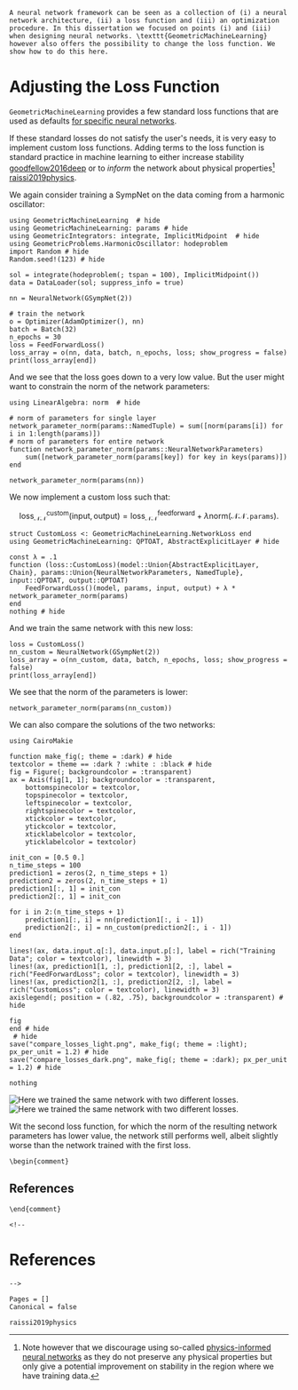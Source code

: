 ```@raw latex
A neural network framework can be seen as a collection of (i) a neural network architecture, (ii) a loss function and (iii) an optimization procedure. In this dissertation we focused on points (i) and (iii) when designing neural networks. \texttt{GeometricMachineLearning} however also offers the possibility to change the loss function. We show how to do this here.
```

# Adjusting the Loss Function

`GeometricMachineLearning` provides a few standard loss functions that are used as defaults [for specific neural networks](@ref "Different Neural Network Losses").

If these standard losses do not satisfy the user's needs, it is very easy to implement custom loss functions. Adding terms to the loss function is standard practice in machine learning to either increase stability [goodfellow2016deep](@cite) or to *inform* the network about physical properties[^1] [raissi2019physics](@cite).

[^1]: Note however that we discourage using so-called [physics-informed neural networks](@ref "A Note on Physics-Informed Neural Networks") as they do not preserve any physical properties but only give a potential improvement on stability in the region where we have training data.

We again consider training a SympNet on the data coming from a harmonic oscillator:

```@example change_loss
using GeometricMachineLearning  # hide
using GeometricMachineLearning: params # hide
using GeometricIntegrators: integrate, ImplicitMidpoint  # hide
using GeometricProblems.HarmonicOscillator: hodeproblem
import Random # hide
Random.seed!(123) # hide

sol = integrate(hodeproblem(; tspan = 100), ImplicitMidpoint()) 
data = DataLoader(sol; suppress_info = true)

nn = NeuralNetwork(GSympNet(2))

# train the network
o = Optimizer(AdamOptimizer(), nn)
batch = Batch(32)
n_epochs = 30
loss = FeedForwardLoss()
loss_array = o(nn, data, batch, n_epochs, loss; show_progress = false)
print(loss_array[end])
```

And we see that the loss goes down to a very low value. But the user might want to constrain the norm of the network parameters:

```@example change_loss
using LinearAlgebra: norm  # hide

# norm of parameters for single layer
network_parameter_norm(params::NamedTuple) = sum([norm(params[i]) for i in 1:length(params)])
# norm of parameters for entire network
function network_parameter_norm(params::NeuralNetworkParameters)
    sum([network_parameter_norm(params[key]) for key in keys(params)])
end

network_parameter_norm(params(nn))
```

We now implement a custom loss such that:

```math
    \mathrm{loss}_\mathcal{NN}^\mathrm{custom}(\mathrm{input}, \mathrm{output}) = \mathrm{loss}_\mathcal{NN}^\mathrm{feedforward} + \lambda \mathrm{norm}(\mathcal{NN}\mathtt{.params}).
```

```@example change_loss
struct CustomLoss <: GeometricMachineLearning.NetworkLoss end
using GeometricMachineLearning: QPTOAT, AbstractExplicitLayer # hide

const λ = .1
function (loss::CustomLoss)(model::Union{AbstractExplicitLayer, Chain}, params::Union{NeuralNetworkParameters, NamedTuple}, input::QPTOAT, output::QPTOAT)
    FeedForwardLoss()(model, params, input, output) + λ * network_parameter_norm(params)
end
nothing # hide
```

And we train the same network with this new loss:

```@example change_loss
loss = CustomLoss()
nn_custom = NeuralNetwork(GSympNet(2))
loss_array = o(nn_custom, data, batch, n_epochs, loss; show_progress = false)
print(loss_array[end])
```

We see that the norm of the parameters is lower:

```@example change_loss
network_parameter_norm(params(nn_custom))
```

We can also compare the solutions of the two networks:

```@setup change_loss
using CairoMakie

function make_fig(; theme = :dark) # hide
textcolor = theme == :dark ? :white : :black # hide
fig = Figure(; backgroundcolor = :transparent)
ax = Axis(fig[1, 1]; backgroundcolor = :transparent, 
    bottomspinecolor = textcolor, 
    topspinecolor = textcolor,
    leftspinecolor = textcolor,
    rightspinecolor = textcolor,
    xtickcolor = textcolor, 
    ytickcolor = textcolor,
    xticklabelcolor = textcolor,
    yticklabelcolor = textcolor)

init_con = [0.5 0.]
n_time_steps = 100
prediction1 = zeros(2, n_time_steps + 1)
prediction2 = zeros(2, n_time_steps + 1)
prediction1[:, 1] = init_con
prediction2[:, 1] = init_con

for i in 2:(n_time_steps + 1)
    prediction1[:, i] = nn(prediction1[:, i - 1])
    prediction2[:, i] = nn_custom(prediction2[:, i - 1])
end

lines!(ax, data.input.q[:], data.input.p[:], label = rich("Training Data"; color = textcolor), linewidth = 3)
lines!(ax, prediction1[1, :], prediction1[2, :], label = rich("FeedForwardLoss"; color = textcolor), linewidth = 3)
lines!(ax, prediction2[1, :], prediction2[2, :], label = rich("CustomLoss"; color = textcolor), linewidth = 3)
axislegend(; position = (.82, .75), backgroundcolor = :transparent) # hide

fig
end # hide
 # hide
save("compare_losses_light.png", make_fig(; theme = :light); px_per_unit = 1.2) # hide
save("compare_losses_dark.png", make_fig(; theme = :dark); px_per_unit = 1.2) # hide

nothing
```

![Here we trained the same network with two different losses.](compare_losses_light.png)
![Here we trained the same network with two different losses.](compare_losses_dark.png)

Wit the second loss function, for which the norm of the resulting network parameters has lower value, the network still performs well, albeit slightly worse than the network trained with the first loss.

```@raw latex
\begin{comment}
```
## References

```@raw latex
\end{comment}
```

```@raw html
<!--
```
# References

```@raw html
-->
```

```@bibliography
Pages = []
Canonical = false

raissi2019physics
```
